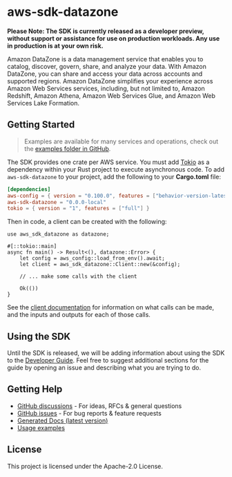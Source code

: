 # aws-sdk-datazone

**Please Note: The SDK is currently released as a developer preview, without support or assistance for use
on production workloads. Any use in production is at your own risk.**

Amazon DataZone is a data management service that enables you to catalog, discover, govern, share, and analyze your data. With Amazon DataZone, you can share and access your data across accounts and supported regions. Amazon DataZone simplifies your experience across Amazon Web Services services, including, but not limited to, Amazon Redshift, Amazon Athena, Amazon Web Services Glue, and Amazon Web Services Lake Formation.

## Getting Started

> Examples are available for many services and operations, check out the
> [examples folder in GitHub](https://github.com/awslabs/aws-sdk-rust/tree/main/examples).

The SDK provides one crate per AWS service. You must add [Tokio](https://crates.io/crates/tokio)
as a dependency within your Rust project to execute asynchronous code. To add `aws-sdk-datazone` to
your project, add the following to your **Cargo.toml** file:

```toml
[dependencies]
aws-config = { version = "0.100.0", features = ["behavior-version-latest"] }
aws-sdk-datazone = "0.0.0-local"
tokio = { version = "1", features = ["full"] }
```

Then in code, a client can be created with the following:

```rust,no_run
use aws_sdk_datazone as datazone;

#[::tokio::main]
async fn main() -> Result<(), datazone::Error> {
    let config = aws_config::load_from_env().await;
    let client = aws_sdk_datazone::Client::new(&config);

    // ... make some calls with the client

    Ok(())
}
```

See the [client documentation](https://docs.rs/aws-sdk-datazone/latest/aws_sdk_datazone/client/struct.Client.html)
for information on what calls can be made, and the inputs and outputs for each of those calls.

## Using the SDK

Until the SDK is released, we will be adding information about using the SDK to the
[Developer Guide](https://docs.aws.amazon.com/sdk-for-rust/latest/dg/welcome.html). Feel free to suggest
additional sections for the guide by opening an issue and describing what you are trying to do.

## Getting Help

* [GitHub discussions](https://github.com/awslabs/aws-sdk-rust/discussions) - For ideas, RFCs & general questions
* [GitHub issues](https://github.com/awslabs/aws-sdk-rust/issues/new/choose) - For bug reports & feature requests
* [Generated Docs (latest version)](https://awslabs.github.io/aws-sdk-rust/)
* [Usage examples](https://github.com/awslabs/aws-sdk-rust/tree/main/examples)

## License

This project is licensed under the Apache-2.0 License.


